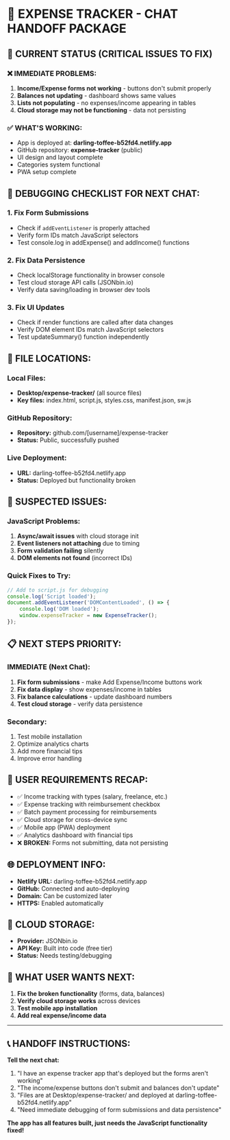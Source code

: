 # 🔄 EXPENSE TRACKER - CHAT HANDOFF PACKAGE

## 🎯 **CURRENT STATUS (CRITICAL ISSUES TO FIX)**

### ❌ **IMMEDIATE PROBLEMS:**
1. **Income/Expense forms not working** - buttons don't submit properly
2. **Balances not updating** - dashboard shows same values
3. **Lists not populating** - no expenses/income appearing in tables
4. **Cloud storage may not be functioning** - data not persisting

### ✅ **WHAT'S WORKING:**
- App is deployed at: **darling-toffee-b52fd4.netlify.app**
- GitHub repository: **expense-tracker** (public)
- UI design and layout complete
- Categories system functional
- PWA setup complete

## 🐛 **DEBUGGING CHECKLIST FOR NEXT CHAT:**

### **1. Fix Form Submissions**
- Check if `addEventListener` is properly attached
- Verify form IDs match JavaScript selectors
- Test console.log in addExpense() and addIncome() functions

### **2. Fix Data Persistence**
- Check localStorage functionality in browser console
- Test cloud storage API calls (JSONbin.io)
- Verify data saving/loading in browser dev tools

### **3. Fix UI Updates**
- Check if render functions are called after data changes
- Verify DOM element IDs match JavaScript selectors
- Test updateSummary() function independently

## 📁 **FILE LOCATIONS:**

### **Local Files:**
- **Desktop/expense-tracker/** (all source files)
- **Key files:** index.html, script.js, styles.css, manifest.json, sw.js

### **GitHub Repository:**
- **Repository:** github.com/[username]/expense-tracker
- **Status:** Public, successfully pushed

### **Live Deployment:**
- **URL:** darling-toffee-b52fd4.netlify.app
- **Status:** Deployed but functionality broken

## 🔧 **SUSPECTED ISSUES:**

### **JavaScript Problems:**
1. **Async/await issues** with cloud storage init
2. **Event listeners not attaching** due to timing
3. **Form validation failing** silently
4. **DOM elements not found** (incorrect IDs)

### **Quick Fixes to Try:**
```javascript
// Add to script.js for debugging
console.log('Script loaded');
document.addEventListener('DOMContentLoaded', () => {
    console.log('DOM loaded');
    window.expenseTracker = new ExpenseTracker();
});
```

## 📋 **NEXT STEPS PRIORITY:**

### **IMMEDIATE (Next Chat):**
1. **Fix form submissions** - make Add Expense/Income buttons work
2. **Fix data display** - show expenses/income in tables
3. **Fix balance calculations** - update dashboard numbers
4. **Test cloud storage** - verify data persistence

### **Secondary:**
1. Test mobile installation
2. Optimize analytics charts
3. Add more financial tips
4. Improve error handling

## 🎯 **USER REQUIREMENTS RECAP:**
- ✅ Income tracking with types (salary, freelance, etc.)
- ✅ Expense tracking with reimbursement checkbox
- ✅ Batch payment processing for reimbursements
- ✅ Cloud storage for cross-device sync
- ✅ Mobile app (PWA) deployment
- ✅ Analytics dashboard with financial tips
- ❌ **BROKEN:** Forms not submitting, data not persisting

## 🌐 **DEPLOYMENT INFO:**
- **Netlify URL:** darling-toffee-b52fd4.netlify.app
- **GitHub:** Connected and auto-deploying
- **Domain:** Can be customized later
- **HTTPS:** Enabled automatically

## 💾 **CLOUD STORAGE:**
- **Provider:** JSONbin.io
- **API Key:** Built into code (free tier)
- **Status:** Needs testing/debugging

## 🚀 **WHAT USER WANTS NEXT:**
1. **Fix the broken functionality** (forms, data, balances)
2. **Verify cloud storage works** across devices
3. **Test mobile app installation**
4. **Add real expense/income data**

---

## 📞 **HANDOFF INSTRUCTIONS:**

**Tell the next chat:**
1. "I have an expense tracker app that's deployed but the forms aren't working"
2. "The income/expense buttons don't submit and balances don't update"  
3. "Files are at Desktop/expense-tracker/ and deployed at darling-toffee-b52fd4.netlify.app"
4. "Need immediate debugging of form submissions and data persistence"

**The app has all features built, just needs the JavaScript functionality fixed!**
